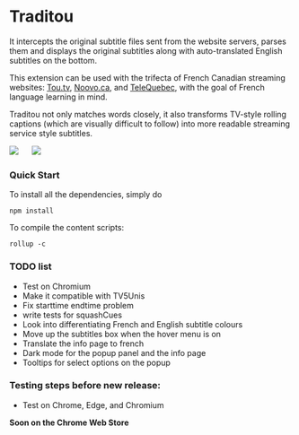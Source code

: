 # Traditou

It intercepts the original subtitle files sent from the website servers, parses them and displays the original subtitles along with auto-translated English subtitles on the bottom.

This extension can be used with the trifecta of French Canadian streaming websites:  [Tou.tv](https://ici.tou.tv/),  [Noovo.ca](https://noovo.ca), and  [TeleQuebec](https://video.telequebec.tv/), with the goal of French language learning in mind.

Traditou not only matches words closely, it also transforms TV-style rolling captions (which are visually difficult to follow) into more readable streaming service style subtitles.

<img src="images/telequebec_screenshot_with_border.png">
<img src="images/demo.gif" style="margin-left:20px">

### Quick Start
To install all the dependencies, simply do
 ```
npm install
```
To compile the content scripts:
```
rollup -c
  ```

### TODO list

- Test on Chromium
- Make it compatible with TV5Unis
- Fix starttime endtime problem
- write tests for squashCues
- Look into differentiating French and English subtitle colours
- Move up the subtitles box when the hover menu is on
- Translate the info page to french
- Dark mode for the popup panel and the info page
- Tooltips for select options on the popup

### Testing steps before new release:
- Test on Chrome, Edge, and Chromium


**Soon on the Chrome Web Store**